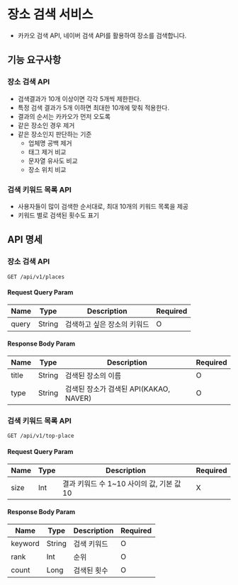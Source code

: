 # 장소 검색 서비스

- 카카오 검색 API, 네이버 검색 API를 활용하여 장소를 검색합니다.

## 기능 요구사항

### 장소 검색 API

- 검색결과가 10개 이상이면 각각 5개씩 제한한다.
- 특정 검색 결과가 5개 이하면 최대한 10개에 맞춰 적용한다.
- 결과의 순서는 카카오가 먼저 오도록
- 같은 장소인 경우 제거
- 같은 장소인지 판단하는 기준
    - 업체명 공백 제거
    - 태그 제거 비교
    - 문자열 유사도 비교
    - 장소 위치 비교

### 검색 키워드 목록 API

- 사용자들이 많이 검색한 순서대로, 최대 10개의 키워드 목록을 제공
- 키워드 별로 검색된 횟수도 표기

## API 명세

### 장소 검색 API

```
GET /api/v1/places
```

#### Request Query Param

| Name    |Type| Description     |Required|
|---------|---|-----------------|---|
| query |String| 검색하고 싶은 장소의 키워드 |O|

#### Response Body Param

| Name  |Type| Description                   |Required|
|-------|---|-------------------------------|---|
| title |String| 검색된 장소의 이름                    |O|
| type  |String| 검색된 장소가 검색된 API(KAKAO, NAVER) |O|

### 검색 키워드 목록 API

```
GET /api/v1/top-place
```

#### Request Query Param

| Name | Type | Description                  | Required |
|------|------|------------------------------|----------|
| size | Int  | 결과 키워드 수 1~10 사이의 값, 기본 값 10 | X        |

#### Response Body Param

| Name    | Type   | Description | Required |
|---------|--------|-------------|----------|
| keyword | String | 검색 키워드      | O        |
| rank    | Int    | 순위          | O        |
| count   | Long   | 검색된 횟수      | O        |